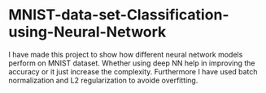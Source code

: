 # MNIST-data-set-Classification-using-Neural-Network
I have made this project to show how different neural network models perform on MNIST dataset. Whether using deep NN help in improving the accuracy or it just increase the complexity. Furthermore I have used batch normalization and L2  regularization to avoide overfitting.

